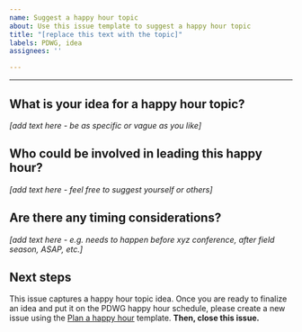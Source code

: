 ```yaml
---
name: Suggest a happy hour topic
about: Use this issue template to suggest a happy hour topic
title: "[replace this text with the topic]"
labels: PDWG, idea
assignees: ''

---
```


- - -
## What is your idea for a happy hour topic?
_[add text here - be as specific or vague as you like]_

## Who could be involved in leading this happy hour?
_[add text here - feel free to suggest yourself or others]_

## Are there any timing considerations?
_[add text here - e.g. needs to happen before xyz conference, after field season, ASAP, etc.]_

## Next steps
This issue captures a happy hour topic idea. Once you are ready to finalize an idea and put it on the PDWG happy hour schedule, please create a new issue using the [Plan a happy hour](https://github.com/paleo-data/happy-hours/issues/new?assignees=&labels=PDWG&projects=&template=plan-happy-hour.md&title=%5Breplace+this+text+with+the+happy+hour+topic%5D) template. **Then, close this issue.**
